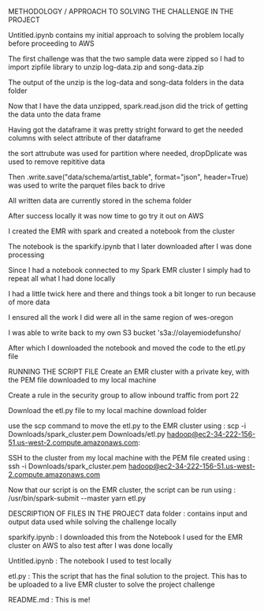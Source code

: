 METHODOLOGY / APPROACH TO SOLVING THE CHALLENGE IN THE PROJECT

Untitled.ipynb contains my initial approach to solving the problem locally before proceeding to AWS

The first challenge was that the two sample data were zipped so I had to import zipfile library to unzip log-data.zip and song-data.zip

The output of the unzip is the log-data and song-data folders in the data folder

Now that I have the data unzipped, spark.read.json did the trick of getting the data unto the data frame 

Having got the dataframe it was pretty stright forward to get the needed columns with select attribute of ther dataframe

the sort attrubute was used for partition where needed, dropDplicate was used to remove repititive data

Then .write.save("data/schema/artist_table", format="json", header=True) was used to write the parquet files back to drive

All written data are currently stored in the schema folder

After success locally it was now time to go try it out on AWS

I created the EMR with spark and created a notebook from the cluster

The notebook is the sparkify.ipynb that I later downloaded after I was done processing

Since I had a notebook connected to my Spark EMR cluster I simply had to repeat all what I had done locally

I had a little twick here and there and things took a bit longer to run because of more data

I ensured all the work I did were all in the same region of wes-oregon

I was able to write back to my own S3 bucket 's3a://olayemiodefunsho/

After which I downloaded the notebook and moved the code to the etl.py file


RUNNING THE SCRIPT FILE
Create an EMR cluster with a private key, with the PEM file downloaded to my local machine

Create a rule in the security group to allow inbound traffic from port 22

Download the etl.py file to my local machine download folder

use the scp command to move the etl.py to the EMR cluster using : scp -i Downloads/spark_cluster.pem Downloads/etl.py hadoop@ec2-34-222-156-51.us-west-2.compute.amazonaws.com:

SSH to the cluster from my local machine with the PEM file created using : ssh -i Downloads/spark_cluster.pem hadoop@ec2-34-222-156-51.us-west-2.compute.amazonaws.com

Now that our script is on the EMR cluster, the script can be run using : /usr/bin/spark-submit --master yarn etl.py


DESCRIPTION OF FILES IN THE PROJECT
data folder : contains input and output data used while solving the challenge locally

sparkify.ipynb : I downloaded this from the Notebook I used for the EMR cluster on AWS to also test after I was done locally

Untitled.ipynb : The notebook I used to test locally

etl.py : This the script that has the final solution to the project. This has to be uploaded to a live EMR cluster to solve the project challenge

README.md : This is me!




